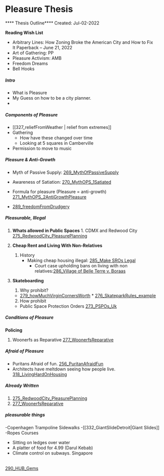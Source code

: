 # Pleasure Thesis
**** Thesis Outline****
Created: Jul-02-2022

**Reading Wish List**
* Arbitrary Lines: How Zoning Broke the American City and How to Fix It Paperback – June 21, 2022
* Art of Gathering: PP
* Pleasure Activism: AMB
* Freedom Dreams
* Bell Hooks


##### Intro
* What is Pleasure
* My Guess on how to be a city planner. 
* 
 ##### Components of Pleasure
 * [[327_reliefFromWeather | relief from extremes]]
 * Gathering 
	 * How have these changed over time
	 * Looking at 5 squares in Camberville
 * Permission to move to music
 

##### Pleasure & Anti-Growth
* Myth of Passive Supply: [269_MythOfPassiveSupply](269_MythOfPassiveSupply.md)
* Awareness of Satiation: [270_MythOPS_1Satiated](270_MythOPS_1Satiated.md)
* Formula for pleasure (Pleasure = anti-growth) [271_MythOPS_2AntiGrowthPleasure](271_MythOPS_2AntiGrowthPleasure.md)

* [289_freedomFromDrudgery](289_freedomFromDrudgery.md)

##### Pleasurable, Illegal

1. **Whats allowed in Public Spaces**
        1. CDMX and Redwood City [275_RedwoodCity_PleasurePlanning](275_RedwoodCity_PleasurePlanning.md)

2.  **Cheap Rent and Living With Non-Relatives**
    1. History
	    * Making cheap housing illegal: [285_Make SROs Legal](285_Make%20SROs%20Legal.md)
	      * Court case upholding bans on living with non relatives:[286_Village of Belle Terre v. Boraas](286_Village%20of%20Belle%20Terre%20v.%20Boraas.md)

3. **Skateboarding**
    1. Why prohibit? 
      * [279_howMuchVirginCornersWorth](279_howMuchVirginCornersWorth.md)
       * [276_SkateparkRules_example](276_SkateparkRules_example.md)
    2. How prohibit
     * Public Space Protection Orders [273_PSPOs_Uk](273_PSPOs_Uk.md)


##### Conditions of Pleasure

**Policing**
1. Woonerfs as Reparative [277_WoonerfsReparative](277_WoonerfsReparative.md)

##### Afraid of Pleasure
* Puritans Afraid of fun. [256_PuritanAfraidFun](256_PuritanAfraidFun.md)
* Architects have meltdown seeing how people live. [318_LivingHardOnHousing](318_LivingHardOnHousing.md)


##### Already Written 
1. [275_RedwoodCity_PleasurePlanning](275_RedwoodCity_PleasurePlanning.md)
2. [277_WoonerfsReparative](277_WoonerfsReparative.md)

##### pleasurable things
-Copenhagen Trampoline Sidewalks
-[[332_GiantSlideDetroit|Giant Slides]]
-Ropes Courses
- Sitting on ledges over water
- A platter of food for 4.99 (Darul Kebab)
- Climate control on subways. Singapore 

###### 
[290_HUB_Gems](290_HUB_Gems.md)


